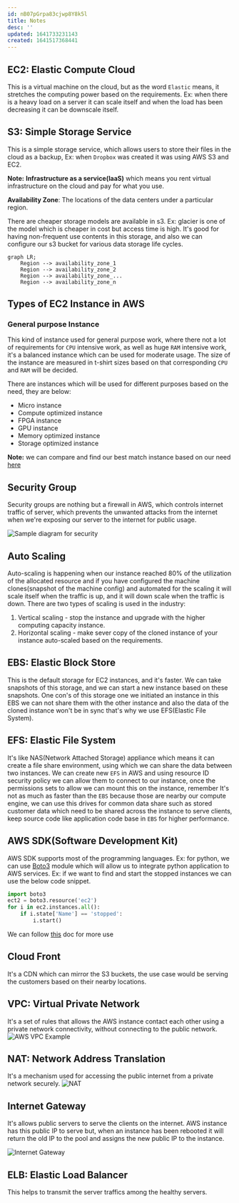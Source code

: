 ```yaml
---
id: nB07pGrpa83cjwp8Y8k5l
title: Notes
desc: ''
updated: 1641733231143
created: 1641517368441
---
```


## EC2: Elastic Compute Cloud

This is a virtual machine on the cloud, but as the word `Elastic` means, it stretches the computing power based on the requirements. Ex: when there is a heavy load on a server it can scale itself and when the load has been decreasing it can be downscale itself.

## S3: Simple Storage Service

This is a simple storage service, which allows users to store their files in the cloud as a backup, Ex: when `Dropbox` was created it was using AWS S3 and EC2.

**Note:** **Infrastructure as a service(IaaS)** which means you rent virtual infrastructure on the cloud and pay for what you use.

**Availability Zone**: The locations of the data centers under a particular region.

There are cheaper storage models are available in s3. Ex: glacier is one of the model which is cheaper in cost but access time is high. It's good for having non-frequent use contents in this storage, and also we can configure our s3 bucket for various data storage life cycles.

```mermaid
graph LR;
    Region --> availability_zone_1
    Region --> availability_zone_2
    Region --> availability_zone_...
    Region --> availability_zone_n
```

## Types of EC2 Instance in AWS

### General purpose Instance

This kind of instance used for general purpose work, where there not a lot of requirements for `CPU` intensive work, as well as huge `RAM` intensive work, it's a balanced instance which can be used for moderate usage. The size of the instance are measured in t-shirt sizes based on that corresponding `CPU` and `RAM` will be decided.

There are instances which will be used for different purposes based on the need, they are below:

* Micro instance
* Compute optimized instance
* FPGA instance
* GPU instance
* Memory optimized instance
* Storage optimized instance

**Note:** we can compare and find our best match instance based on our need [here](https://instances.vantage.sh)

## Security Group

Security groups are nothing but a firewall in AWS, which controls internet traffic of server, which prevents the unwanted attacks from the internet when we're exposing our server to the internet for public usage.

![Sample diagram for security](/assets/images/2022-01-08-18-20-35.png)

## Auto Scaling

Auto-scaling is happening when our instance reached 80% of the utilization of the allocated resource and if you have configured the machine clones(snapshot of the machine config) and automated for the scaling it will scale itself when the traffic is up, and it will down scale when the traffic is down. There are two types of scaling is used in the industry:

1. Vertical scaling - stop the instance and upgrade with the higher computing capacity instance.
2. Horizontal scaling - make sever copy of the cloned instance of your instance auto-scaled based on the requirements.

## EBS: Elastic Block Store

This is the default storage for EC2 instances, and it's faster. We can take snapshots of this storage, and we can start a new instance based on these snapshots. One con's of this storage one we initiated an instance in this EBS we can not share them with the other instance and also the data of the cloned instance won't be in sync
that's why we use EFS(Elastic File System).

## EFS: Elastic File System

It's like NAS(Network Attached Storage) appliance which means it can create a file share environment, using which we can share the data between two instances. We can create new `EFS` in AWS and using resource ID security policy we can allow them to connect to our instance, once the permissions sets to allow we can mount this on the instance, remember It's not as much as faster than the `EBS` because those are nearby our compute engine, we can use this drives for common data share such as stored customer data which need to be shared across the instance to serve clients, keep source code like application code base in `EBS` for higher performance.

## AWS SDK(Software Development Kit)

AWS SDK supports most of the programming languages. Ex: for python, we can use [Boto3](https://github.com/boto/boto3) module which will allow us to integrate python application to AWS services.
Ex: if we want to find and start the stopped instances we can use the below code snippet.

```python
import boto3
ect2 = boto3.resource('ec2')
for i in ec2.instances.all():
    if i.state['Name'] == 'stopped':
        i.start()
```

We can follow [this](https://boto3.amazonaws.com/v1/documentation/api/latest/index.html) doc for more use

## Cloud Front

It's a CDN which can mirror the S3 buckets, the use case would be serving the customers based on their nearby locations.

## VPC: Virtual Private Network

It's a set of rules that allows the AWS instance contact each other using a private network connectivity, without connecting to the public network.
![AWS VPC Example](/assets/images/2022-01-09-12-56-51.png)

## NAT: Network Address Translation

It's a mechanism used for accessing the public internet from a private network securely.
![NAT](/assets/images/2022-01-09-13-09-09.png)

## Internet Gateway

It's allows public servers to serve the clients on the internet. AWS instance has this public IP to serve but, when an instance has been rebooted it will return the old IP to the pool and assigns the new public IP to the instance.

![Internet Gateway](/assets/images/2022-01-09-13-25-01.png)


## ELB: Elastic Load Balancer

This helps to transmit the server traffics among the healthy servers.
